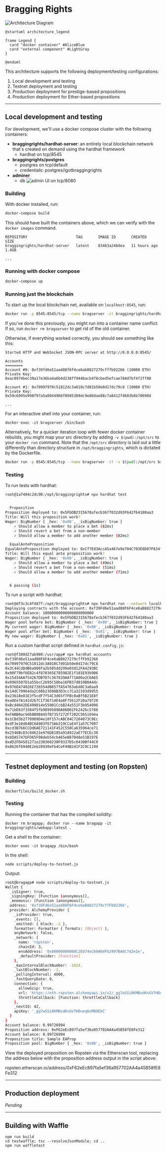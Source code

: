 # Bragging Rights


![Architecture Diagram](../diagram_out/Diagrams/Architecture/architecture.png)

```plantuml
@startuml architecture_legend

frame Legend {
  card "docker container" #AliceBlue
  card "external component" #LightGray
}

@enduml
```

This architecture supports the following deployment/testing configurations:

1. Local development and testing
2. Testnet deployment and testing 
3. Production deployment for prestige-based propositions
4. Production deployment for Ether-based propositions

---

## Local development and testing

For development, we'll use a docker compose cluster with the following containers:

* **braggingrights/hardhat-server**: an entirely local blockchain network that's created on demand using the hardhat framework
  * hardhat on tcp/8545
* **braggingrights/postgres**
  * postgres on tcp/default
  * credentials: postgres/igotbraggingrights
* **adminer**
  * db ![admin UI](http://localhost:8080) on tcp/8080


### Building

With docker installed, run:

```bash
docker-compose build
```

This should have built the containers above, which we can verify with the `docker images` command.

```
REPOSITORY                      TAG       IMAGE ID       CREATED         SIZE
braggingrights/hardhat-server   latest    83463a246dea   11 hours ago    1.4GB

...
```

### Running with docker compose

```bash
docker-compose up 
```

### Running just the blockchain

To start up the local blockchain net, available on `localhost:8545`, run:

```bash
docker run -p 8545:8545/tcp --name bragserver -it braggingrights/hardhat-server:latest
```

If you've done this previously, you might run into a container name conflict. If so, run `docker rm bragserver` to get rid of the old container. 

Otherwise, if everything worked correctly, you should see something like this:

```
Started HTTP and WebSocket JSON-RPC server at http://0.0.0.0:8545/

Accounts
========
Account #0: 0xf39fd6e51aad88f6f4ce6ab8827279cfffb92266 (10000 ETH)
Private Key: 0xac0974bec39a17e36ba4a6b4d238ff944bacb478cbed5efcae784d7bf4f2ff80

Account #1: 0x70997970c51812dc3a010c7d01b50e0d17dc79c8 (10000 ETH)
Private Key: 0x59c6995e998f97a5a0044966f0945389dc9e86dae88c7a8412f4603b6b78690d

...
```

For an interactive shell into your container, run:

`docker exec -it bragserver /bin/bash`

Alternatively, for a quicker iteration loop with fewer docker container rebuilds, you might map your src directory by adding `-v $(pwd):/opt/src` to your `docker run` command. Note that the `/opt/src` directory is laid out a little differently than directory structure in `/opt/braggingrights`, which is dictated by the Dockerfile.

```bash
docker run -p 8545:8545/tcp --name bragserver -it -v $(pwd):/opt/src braggingrights/hardhat-server:latest
```

### Testing

To run tests with hardhat:

```bash
root@1a7484c2dc90:/opt/braggingrights# npx hardhat test


  Proposition
Proposition deployed to: 0x5FbDB2315678afecb367f032d93F642f64180aa3
Title: Will this proposition work?
Wager: BigNumber { _hex: '0x00', _isBigNumber: true }
    ✓ Should allow a member to place a bet (82ms)
    ✓ Should revert a bet from a non-member
    ✓ Should allow a member to add another member (82ms)

  EqualAnteProposition
EqualAnteProposition deployed to: 0xCf7Ed3AccA5a467e9e704C703E8D87F634fB0Fc9
Title: Will this equal ante proposition work?
Wager: BigNumber { _hex: '0x00', _isBigNumber: true }
    ✓ Should allow a member to place a bet (49ms)
    ✓ Should revert a bet from a non-member (51ms)
    ✓ Should allow a member to add another member (71ms)


  6 passing (1s)
```

To run a script with hardhat:

```bash
root@df3c3c4f487f:/opt/braggingrights# npx hardhat run --network localhost scripts/sample-script.js
Deploying contracts with the account: 0xf39Fd6e51aad88F6F4ce6aB8827279cffFb92266
Account balance: 10000000000000000000000
Proposition deployed to: 0x5FbDB2315678afecb367f032d93F642f64180aa3
Wager pool before bet: BigNumber { _hex: '0x00', _isBigNumber: true }
My current wager: BigNumber { _hex: '0x00', _isBigNumber: true }
Wager pool after bet: BigNumber { _hex: '0x01', _isBigNumber: true }
My new wager: BigNumber { _hex: '0x01', _isBigNumber: true }
```

Run a custom hardhat script defined in `hardhat.config.js`:

```bash
root@f380d27ab980:/usr/app# npx hardhat accounts
0xf39Fd6e51aad88F6F4ce6aB8827279cffFb92266
0x70997970C51812dc3A010C7d01b50e0d17dc79C8
0x3C44CdDdB6a900fa2b585dd299e03d12FA4293BC
0x90F79bf6EB2c4f870365E785982E1f101E93b906
0x15d34AAf54267DB7D7c367839AAf71A00a2C6A65
0x9965507D1a55bcC2695C58ba16FB37d819B0A4dc
0x976EA74026E726554dB657fA54763abd0C3a0aa9
0x14dC79964da2C08b23698B3D3cc7Ca32193d9955
0x23618e81E3f5cdF7f54C3d65f7FBc0aBf5B21E8f
0xa0Ee7A142d267C1f36714E4a8F75612F20a79720
0xBcd4042DE499D14e55001CcbB24a551F3b954096
0x71bE63f3384f5fb98995898A86B02Fb2426c5788
0xFABB0ac9d68B0B445fB7357272Ff202C5651694a
0x1CBd3b2770909D4e10f157cABC84C7264073C9Ec
0xdF3e18d64BC6A983f673Ab319CCaE4f1a57C7097
0xcd3B766CCDd6AE721141F452C550Ca635964ce71
0x2546BcD3c84621e976D8185a91A922aE77ECEc30
0xbDA5747bFD65F08deb54cb465eB87D40e51B197E
0xdD2FD4581271e230360230F9337D5c0430Bf44C0
0x8626f6940E2eb28930eFb4CeF49B2d1F2C9C1199
```

---

## Testnet deployment and testing (on Ropsten)

### Building

`dockerfiles/build_docker.sh`


### Testing

Running the container that has the compiled solidity:

`docker rm bragapp; docker run --name bragapp -it braggingrights/webapp:latest .`

Get a shell to the container:

`docker exec -it bragapp /bin/bash`

In the shell:

`node scripts/deploy-to-testnet.js`

Output:

```bash
root@bragapp# node scripts/deploy-to-testnet.js
Wallet {
  _isSigner: true,
  _signingKey: [Function (anonymous)],
  _mnemonic: [Function (anonymous)],
  address: '0xf39Fd6e51aad88F6F4ce6aB8827279cffFb92266',
  provider: AlchemyProvider {
    _isProvider: true,
    _events: [],
    _emitted: { block: -2 },
    formatter: Formatter { formats: [Object] },
    anyNetwork: false,
    _network: {
      name: 'ropsten',
      chainId: 3,
      ensAddress: '0x00000000000C2E074eC69A0dFb2997BA6C7d2e1e',
      _defaultProvider: [Function]
    },
    _maxInternalBlockNumber: -1024,
    _lastBlockNumber: -2,
    _pollingInterval: 4000,
    _fastQueryDate: 0,
    connection: {
      allowGzip: true,
      url: 'https://eth-ropsten.alchemyapi.io/v2/_gg7wSSi0KMBsdKnGVfHDueq6xMB9EkC',
      throttleCallback: [Function: throttleCallback]
    },
    _nextId: 42,
    apiKey: '_gg7wSSi0KMBsdKnGVfHDueq6xMB9EkC'
  }
}
Account balance: 0.99726994
Proposition address: 0xF62eEc897fa5ef36a957702AA4a45B58fE8Fe312
Account balance: 0.99726994
Proposition title: Sample EAProp
Proposition pool: BigNumber { _hex: '0x00', _isBigNumber: true }
```

View the deployed proposition on Ropsten via the Etherscan tool, replacing the address below with the proposition address output in the script above: 

ropsten.etherscan.io/address/0xF62eEc897fa5ef36a957702AA4a45B58fE8Fe312

---

## Production deployment

*Pending*

---


## Building with Waffle

```
npm run build
cd testwaffle; tsc --resolveJsonModule; cd ..
npm run waffletest
```